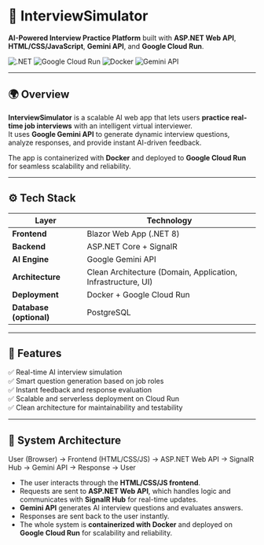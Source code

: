 # 🧠 InterviewSimulator

**AI-Powered Interview Practice Platform** built with **ASP.NET Web API**, **HTML/CSS/JavaScript**, **Gemini API**, and **Google Cloud Run**.

![.NET](https://img.shields.io/badge/.NET%208-512BD4?style=for-the-badge&logo=dotnet&logoColor=white)
![Google Cloud Run](https://img.shields.io/badge/Google%20Cloud%20Run-4285F4?style=for-the-badge&logo=googlecloud&logoColor=white)
![Docker](https://img.shields.io/badge/Docker-2496ED?style=for-the-badge&logo=docker&logoColor=white)
![Gemini API](https://img.shields.io/badge/Gemini%20API-FFD700?style=for-the-badge&logo=google&logoColor=black)

---

## 🌍 Overview

**InterviewSimulator** is a scalable AI web app that lets users **practice real-time job interviews** with an intelligent virtual interviewer.  
It uses **Google Gemini API** to generate dynamic interview questions, analyze responses, and provide instant AI-driven feedback.

The app is containerized with **Docker** and deployed to **Google Cloud Run** for seamless scalability and reliability.

---

## ⚙️ Tech Stack

| Layer | Technology |
|-------|-------------|
| **Frontend** | Blazor Web App (.NET 8) |
| **Backend** | ASP.NET Core + SignalR |
| **AI Engine** | Google Gemini API |
| **Architecture** | Clean Architecture (Domain, Application, Infrastructure, UI) |
| **Deployment** | Docker + Google Cloud Run |
| **Database (optional)** | PostgreSQL |

---

## 🚀 Features

✅ Real-time AI interview simulation  
✅ Smart question generation based on job roles  
✅ Instant feedback and response evaluation  
✅ Scalable and serverless deployment on Cloud Run  
✅ Clean architecture for maintainability and testability  

---

## 🧩 System Architecture

User (Browser) → Frontend (HTML/CSS/JS) → ASP.NET Web API → SignalR Hub → Gemini API → Response → User


- The user interacts through the **HTML/CSS/JS frontend**.  
- Requests are sent to **ASP.NET Web API**, which handles logic and communicates with **SignalR Hub** for real-time updates.  
- **Gemini API** generates AI interview questions and evaluates answers.  
- Responses are sent back to the user instantly.  
- The whole system is **containerized with Docker** and deployed on **Google Cloud Run** for scalability and reliability.
  
